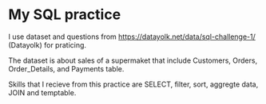 # My SQL practice
I use dataset and questions from https://datayolk.net/data/sql-challenge-1/ (Datayolk) for praticing. 

The dataset is about sales of a supermaket that include Customers, Orders, Order_Details, and Payments table.

Skills that I recieve from this practice are SELECT, filter, sort, aggregte data, JOIN and temptable.

